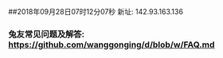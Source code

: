 ##2018年09月28日07时12分07秒 新址: 142.93.163.136
### 兔友常见问题及解答: https://github.com/wanggonging/d/blob/w/FAQ.md
